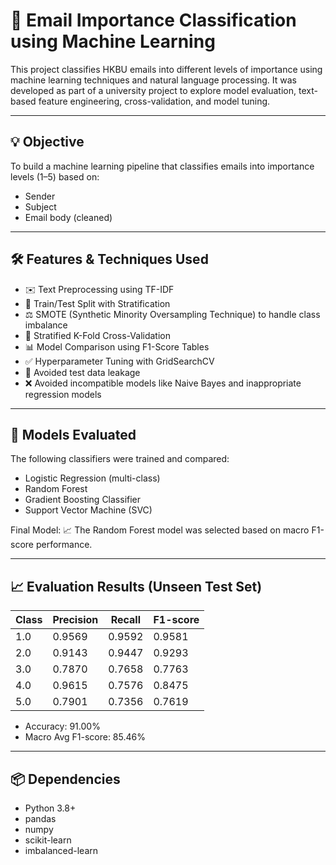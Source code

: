 # 📧 Email Importance Classification using Machine Learning

This project classifies HKBU emails into different levels of importance using machine learning techniques and natural language processing. It was developed as part of a university project to explore model evaluation, text-based feature engineering, cross-validation, and model tuning.

---

## 💡 Objective

To build a machine learning pipeline that classifies emails into importance levels (1–5) based on:
- Sender
- Subject
- Email body (cleaned)

---

## 🛠️ Features & Techniques Used

- ✉️ Text Preprocessing using TF-IDF
- 🧪 Train/Test Split with Stratification
- ⚖️ SMOTE (Synthetic Minority Oversampling Technique) to handle class imbalance
- 🔁 Stratified K-Fold Cross-Validation
- 📊 Model Comparison using F1-Score Tables
- ✅ Hyperparameter Tuning with GridSearchCV
- 🚫 Avoided test data leakage
- ❌ Avoided incompatible models like Naive Bayes and inappropriate regression models

---

## 🧠 Models Evaluated

The following classifiers were trained and compared:

- Logistic Regression (multi-class)
- Random Forest
- Gradient Boosting Classifier
- Support Vector Machine (SVC)

Final Model: 📈 The Random Forest model was selected based on macro F1-score performance.

---

## 📈 Evaluation Results (Unseen Test Set)

| Class | Precision | Recall | F1-score |
|-------|-----------|--------|----------|
| 1.0   | 0.9569    | 0.9592 | 0.9581   |
| 2.0   | 0.9143    | 0.9447 | 0.9293   |
| 3.0   | 0.7870    | 0.7658 | 0.7763   |
| 4.0   | 0.9615    | 0.7576 | 0.8475   |
| 5.0   | 0.7901    | 0.7356 | 0.7619   |

- Accuracy: 91.00%
- Macro Avg F1-score: 85.46%

---

## 📦 Dependencies

- Python 3.8+
- pandas
- numpy
- scikit-learn
- imbalanced-learn

